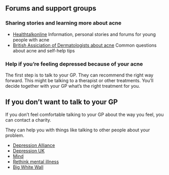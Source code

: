 ## Forums and support groups

### Sharing stories and learning more about acne

- [Healthtalkonline](http://www.healthtalk.org/young-peoples-experiences/acne/topics) Information, personal stories and forums for young people with acne 
- [British Assiciation of Dermatologists about acne](http://www.bad.org.uk/shared/get-file.ashx?id=65&itemtype=document)
Common questions about acne and self-help tips

### Help if you’re feeling depressed because of your acne

The first step is to talk to your GP. They can recommend the right way forward. This might be talking to a therapist or other treatments. You’ll decide together with your GP what’s the right treatment for you. 

## If you don’t want to talk to your GP

If you don’t feel comfortable talking to your GP about the way you feel, you can contact a charity. 

They can help you with things like talking to other people about your problem. 

- [Depression Alliance](http://www.depressionalliance.org/)
- [Depression UK](http://www.depressionuk.org/index.shtml)
- [Mind](http://www.mind.org.uk/information-support/types-of-mental-health-problems/depression/#.Vh-aX2RViko)
- [Rethink mental illness](http://www.rethink.org/diagnosis-treatment/conditions/depression)
- [Big White Wall](https://www.bigwhitewall.com/landing-pages/landingv3.aspx?ReturnUrl=%2f#.Vh-a8mRViko)
